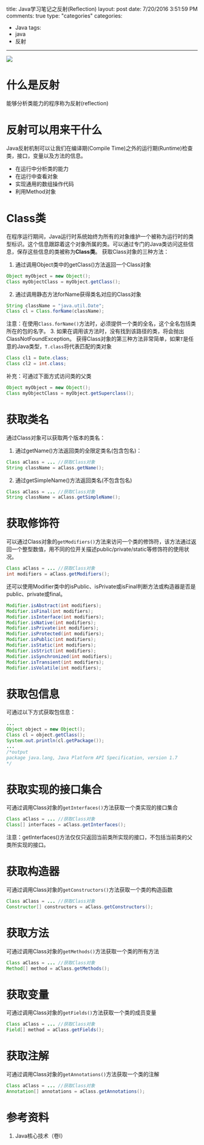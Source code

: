  title: Java学习笔记之反射(Reflection) 
layout: post
date: 7/20/2016 3:51:59 PM  
comments: true
type: "categories"
categories: 
- Java
tags: 
- java
- 反射

---

![](http://i.imgur.com/UdqywSj.png)

# 什么是反射
能够分析类能力的程序称为反射(reflection)

# 反射可以用来干什么
Java反射机制可以让我们在编译期(Compile Time)之外的运行期(Runtime)检查类，接口，变量以及方法的信息。
- 在运行中分析类的能力
- 在运行中查看对象
- 实现通用的数组操作代码
- 利用Method对象

# Class类
在程序运行期间，Java运行时系统始终为所有的对象维护一个被称为运行时的类型标识。这个信息跟踪着这个对象所属的类。可以通过专门的Java类访问这些信息，保存这些信息的类被称为**Class类**。
获取Class对象的三种方法：
1. 通过调用Object类中的getClass()方法返回一个Class对象
```java
Object myObject = new Object();
Class myObjectClass = myObject.getClass();
```
2. 通过调用静态方法forName获得类名对应的Class对象
```java
String className = "java.util.Date";
Class cl = Class.forName(className);
```
注意：在使用`Class.forName()`方法时，必须提供一个类的全名，这个全名包括类所在的包的名字。
3. 如果在调用该方法时，没有找到该路径的类，将会抛出ClassNotFoundException。
获得Class对象的第三种方法非常简单，如果`T`是任意的Java类型，`T.class`将代表匹配的类对象
```java
Class cl1 = Date.class;
Class cl2 = int.class;
```
补充：可通过下面方式访问类的父类
```java
Object myObject = new Object();
Class myObjectClass = myObject.getSuperclass();
```

# 获取类名
通过Class对象可以获取两个版本的类名：
1. 通过getName()方法返回类的全限定类名(包含包名)：
```java
Class aClass = ... //获取Class对象
String className = aClass.getName();
```
2. 通过getSimpleName()方法返回类名(不包含包名)
```java
Class aClass = ... //获取Class对象
String className = aClass.getSimpleName();
```

# 获取修饰符
可以通过Class对象的`getModifiers()`方法来访问一个类的修饰符，该方法通过返回一个整型数值，用不同的位开关描述public/private/static等修饰符的使用状况。
```java
Class aClass = ... //获取Class对象
int modifiers = aClass.getModifiers();
```
还可以使用Modifier类中的isPublic、isPrivate或isFinal判断方法或构造器是否是public、private或final。
```java
Modifier.isAbstract(int modifiers);
Modifier.isFinal(int modifiers);
Modifier.isInterface(int modifiers);
Modifier.isNative(int modifiers);
Modifier.isPrivate(int modifiers);
Modifier.isProtected(int modifiers);
Modifier.isPublic(int modifiers);
Modifier.isStatic(int modifiers);
Modifier.isStrict(int modifiers);
Modifier.isSynchronized(int modifiers);
Modifier.isTransient(int modifiers);
Modifier.isVolatile(int modifiers);
```
# 获取包信息
可通过以下方式获取包信息：
```java
...
Object object = new Object();
Class cl = object.getClass();
System.out.println(cl.getPackage());
...
/*output
package java.lang, Java Platform API Specification, version 1.7
*/
```
# 获取实现的接口集合
可通过调用Class对象的`getInterfaces()`方法获取一个类实现的接口集合
```java
Class aClass = ... //获取Class对象
Class[] interfaces = aClass.getInterfaces();
```
注意：getInterfaces()方法仅仅只返回当前类所实现的接口，不包括当前类的父类所实现的接口。

# 获取构造器
可通过调用Class对象的`getConstructors()`方法获取一个类的构造函数
```java
Class aClass = ... //获取Class对象
Constructor[] constructors = aClass.getConstructors();
```


# 获取方法
可通过调用Class对象的`getMethods()`方法获取一个类的所有方法
```java
Class aClass = ... //获取Class对象
Method[] method = aClass.getMethods();
```

# 获取变量
可通过调用Class对象的`getFields()`方法获取一个类的成员变量
```java
Class aClass = ... //获取Class对象
Field[] method = aClass.getFields();
```

# 获取注解
可通过调用Class对象的`getAnnotations()`方法获取一个类的注解
```java
Class aClass = ... //获取Class对象
Annotation[] annotations = aClass.getAnnotations();
```

# 参考资料
1. Java核心技术（卷Ⅰ）

